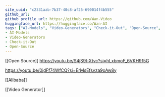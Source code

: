 ```yaml
---
site_uuid: "c2331aab-7b37-40c8-af25-690014f4b555"
github_url:
github_profile_url: https://github.com/Wan-Video
huggingface_url: https://huggingface.co/Wan-AI
tags: ["AI-Models", "Video-Generators", "Check-it-Out", "Open-Source", "AI-Toolkit", "Models"]
- AI-Models
- Video-Generators
- Check-it-Out
- Open-Source
---
```

[[Open Source]]
https://youtu.be/S4jS9l-Xtvc?si=hLxbmoF_6VKH9f5G

https://youtu.be/0jdFf74WfCQ?si=ErMsEfsvza9oAw8y

[[Alibaba]]

[[Video Generator]]
